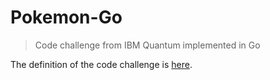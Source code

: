 # Pokemon-Go

> Code challenge from IBM Quantum implemented in Go

The definition of the code challenge is [here](https://github.com/IBMQuantum/backend-code-challenge).
